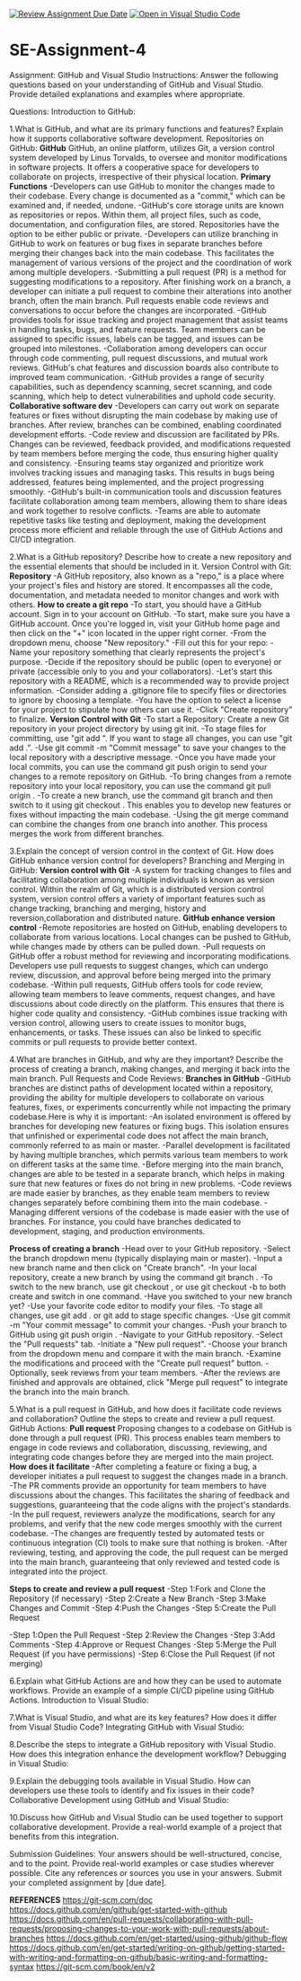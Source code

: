 [![Review Assignment Due Date](https://classroom.github.com/assets/deadline-readme-button-22041afd0340ce965d47ae6ef1cefeee28c7c493a6346c4f15d667ab976d596c.svg)](https://classroom.github.com/a/GvXCZgfk)
[![Open in Visual Studio Code](https://classroom.github.com/assets/open-in-vscode-2e0aaae1b6195c2367325f4f02e2d04e9abb55f0b24a779b69b11b9e10269abc.svg)](https://classroom.github.com/online_ide?assignment_repo_id=15468621&assignment_repo_type=AssignmentRepo)
# SE-Assignment-4
Assignment: GitHub and Visual Studio
Instructions:
Answer the following questions based on your understanding of GitHub and Visual Studio. Provide detailed explanations and examples where appropriate.

Questions:
Introduction to GitHub:

1.What is GitHub, and what are its primary functions and features? Explain how it supports collaborative software development.
Repositories on GitHub:
**GitHub**
GitHub, an online platform, utilizes Git, a version control system developed by Linus Torvalds, to oversee and monitor modifications in software projects. It offers a cooperative space for developers to collaborate on projects, irrespective of their physical location.
**Primary Functions**
-Developers can use GitHub to monitor the changes made to their codebase. Every change is documented as a "commit," which can be examined and, if needed, undone.
-GitHub's core storage units are known as repositories or repos. Within them, all project files, such as code, documentation, and configuration files, are stored. Repositories have the option to be either public or private.
-Developers can utilize branching in GitHub to work on features or bug fixes in separate branches before merging their changes back into the main codebase. This facilitates the management of various versions of the project and the coordination of work among multiple developers.
-Submitting a pull request (PR) is a method for suggesting modifications to a repository. After finishing work on a branch, a developer can initiate a pull request to combine their alterations into another branch, often the main branch. Pull requests enable code reviews and conversations to occur before the changes are incorporated.
-GitHub provides tools for issue tracking and project management that assist teams in handling tasks, bugs, and feature requests. Team members can be assigned to specific issues, labels can be tagged, and issues can be grouped into milestones.
-Collaboration among developers can occur through code commenting, pull request discussions, and mutual work reviews. GitHub's chat features and discussion boards also contribute to improved team communication.
-GitHub provides a range of security capabilities, such as dependency scanning, secret scanning, and code scanning, which help to detect vulnerabilities and uphold code security.
**Collaborative software dev**
-Developers can carry out work on separate features or fixes without disrupting the main codebase by making use of branches. After review, branches can be combined, enabling coordinated development efforts.
-Code review and discussion are facilitated by PRs. Changes can be reviewed, feedback provided, and modifications requested by team members before merging the code, thus ensuring higher quality and consistency.
-Ensuring teams stay organized and prioritize work involves tracking issues and managing tasks. This results in bugs being addressed, features being implemented, and the project progressing smoothly.
-GitHub's built-in communication tools and discussion features facilitate collaboration among team members, allowing them to share ideas and work together to resolve conflicts.
-Teams are able to automate repetitive tasks like testing and deployment, making the development process more efficient and reliable through the use of GitHub Actions and CI/CD integration.

2.What is a GitHub repository? Describe how to create a new repository and the essential elements that should be included in it.
Version Control with Git:
**Repository**
-A GitHub repository, also known as a "repo," is a place where your project's files and history are stored. It encompasses all the code, documentation, and metadata needed to monitor changes and work with others.
**How to create a git repo**
-To start, you should have a GitHub account. Sign in to your account on GitHub.
-To start, make sure you have a GitHub account. Once you're logged in, visit your GitHub home page and then click on the "+" icon located in the upper right corner.
-From the dropdown menu, choose "New repository."
-Fill out this for your repo:
-Name your repository something that clearly represents the project's purpose.
-Decide if the repository should be public (open to everyone) or private (accessible only to you and your collaborators).
-Let's start this repository with a README, which is a recommended way to provide project information.
-Consider adding a .gitignore file to specify files or directories to ignore by choosing a template.
-You have the option to select a license for your project to stipulate how others can use it.
-Click "Create repository" to finalize.
**Version Control with Git**
-To start a Repository: Create a new Git repository in your project directory by using git init.
-To stage files for committing, use "git add <filename>". If you want to stage all changes, you can use "git add .".
-Use git commit -m "Commit message" to save your changes to the local repository with a descriptive message.
-Once you have made your local commits, you can use the command git push origin <branch> to send your changes to a remote repository on GitHub.
-To bring changes from a remote repository into your local repository, you can use the command git pull origin <branch>.
-To create a new branch, use the command git branch <branch-name> and then switch to it using git checkout <branch-name>. This enables you to develop new features or fixes without impacting the main codebase.
-Using the git merge <branch-name> command can combine the changes from one branch into another. This process merges the work from different branches.

3.Explain the concept of version control in the context of Git. How does GitHub enhance version control for developers?
Branching and Merging in GitHub:
**Version control with Git**
-A system for tracking changes to files and facilitating collaboration among multiple individuals is known as version control. Within the realm of Git, which is a distributed version control system, version control offers a variety of important features such as change tracking, branching and merging, history and reversion,collaboration and distributed nature.
**GitHub enhance version control**
-Remote repositories are hosted on GitHub, enabling developers to collaborate from various locations. Local changes can be pushed to GitHub, while changes made by others can be pulled down.
-Pull requests on GitHub offer a robust method for reviewing and incorporating modifications. Developers use pull requests to suggest changes, which can undergo review, discussion, and approval before being merged into the primary codebase.
-Within pull requests, GitHub offers tools for code review, allowing team members to leave comments, request changes, and have discussions about code directly on the platform. This ensures that there is higher code quality and consistency.
-GitHub combines issue tracking with version control, allowing users to create issues to monitor bugs, enhancements, or tasks. These issues can also be linked to specific commits or pull requests to provide better context.

4.What are branches in GitHub, and why are they important? Describe the process of creating a branch, making changes, and merging it back into the main branch.
Pull Requests and Code Reviews:
**Branches in GitHub**
-GitHub branches are distinct paths of development located within a repository, providing the ability for multiple developers to collaborate on various features, fixes, or experiments concurrently while not impacting the primary codebase.Here is why it is important:
-An isolated environment is offered by branches for developing new features or fixing bugs. This isolation ensures that unfinished or experimental code does not affect the main branch, commonly referred to as main or master.
-Parallel development is facilitated by having multiple branches, which permits various team members to work on different tasks at the same time.
-Before merging into the main branch, changes are able to be tested in a separate branch, which helps in making sure that new features or fixes do not bring in new problems.
-Code reviews are made easier by branches, as they enable team members to review changes separately before combining them into the main codebase.
-Managing different versions of the codebase is made easier with the use of branches. For instance, you could have branches dedicated to development, staging, and production environments.

**Process of creating a branch**
-Head over to your GitHub repository.
-Select the branch dropdown menu (typically displaying main or master).
-Input a new branch name and then click on "Create branch".
-In your local repository, create a new branch by using the command git branch <branch-name>.
-To switch to the new branch, use git checkout <branch-name>, or use git checkout -b <branch-name> to both create and switch in one command.
-Have you switched to your new branch yet?
-Use your favorite code editor to modify your files.
-To stage all changes, use git add . or git add <filename> to stage specific changes.
-Use git commit -m "Your commit message" to commit your changes.
-Push your branch to GitHub using git push origin <branch-name>.
-Navigate to your GitHub repository.
-Select the "Pull requests" tab.
-Initiate a "New pull request".
-Choose your branch from the dropdown menu and compare it with the main branch.
-Examine the modifications and proceed with the "Create pull request" button.
-Optionally, seek reviews from your team members.
-After the reviews are finished and approvals are obtained, click "Merge pull request" to integrate the branch into the main branch.

5.What is a pull request in GitHub, and how does it facilitate code reviews and collaboration? Outline the steps to create and review a pull request.
GitHub Actions:
**Pull request**
Proposing changes to a codebase on GitHub is done through a pull request (PR). This process enables team members to engage in code reviews and collaboration, discussing, reviewing, and integrating code changes before they are merged into the main project.
**How does it facilitate**
-After completing a feature or fixing a bug, a developer initiates a pull request to suggest the changes made in a branch.
-The PR comments provide an opportunity for team members to have discussions about the changes. This facilitates the sharing of feedback and suggestions, guaranteeing that the code aligns with the project's standards.
-In the pull request, reviewers analyze the modifications, search for any problems, and verify that the new code merges smoothly with the current codebase.
-The changes are frequently tested by automated tests or continuous integration (CI) tools to make sure that nothing is broken.
-After reviewing, testing, and approving the code, the pull request can be merged into the main branch, guaranteeing that only reviewed and tested code is integrated into the project.

**Steps to create and review a pull request**
-Step 1:Fork and Clone the Repository (if necessary)
-Step 2:Create a New Branch
-Step 3:Make Changes and Commit
-Step 4:Push the Changes
-Step 5:Create the Pull Request

-Step 1:Open the Pull Request
-Step 2:Review the Changes
-Step 3:Add Comments
-Step 4:Approve or Request Changes
-Step 5:Merge the Pull Request (if you have permissions)
-Step 6:Close the Pull Request (if not merging)


6.Explain what GitHub Actions are and how they can be used to automate workflows. Provide an example of a simple CI/CD pipeline using GitHub Actions.
Introduction to Visual Studio:

7.What is Visual Studio, and what are its key features? How does it differ from Visual Studio Code?
Integrating GitHub with Visual Studio:

8.Describe the steps to integrate a GitHub repository with Visual Studio. How does this integration enhance the development workflow?
Debugging in Visual Studio:

9.Explain the debugging tools available in Visual Studio. How can developers use these tools to identify and fix issues in their code?
Collaborative Development using GitHub and Visual Studio:

10.Discuss how GitHub and Visual Studio can be used together to support collaborative development. Provide a real-world example of a project that benefits from this integration.


Submission Guidelines:
Your answers should be well-structured, concise, and to the point.
Provide real-world examples or case studies wherever possible.
Cite any references or sources you use in your answers.
Submit your completed assignment by [due date].

**REFERENCES**
https://git-scm.com/doc
https://docs.github.com/en/github/get-started-with-github
https://docs.github.com/en/pull-requests/collaborating-with-pull-requests/proposing-changes-to-your-work-with-pull-requests/about-branches
https://docs.github.com/en/get-started/using-github/github-flow
https://docs.github.com/en/get-started/writing-on-github/getting-started-with-writing-and-formatting-on-github/basic-writing-and-formatting-syntax
https://git-scm.com/book/en/v2
